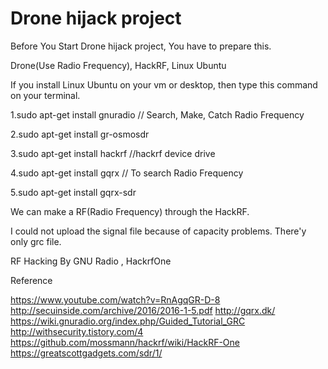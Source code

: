 # Drone hijack project

Before You Start Drone hijack project, You have to prepare this.

Drone(Use Radio Frequency), HackRF, Linux Ubuntu

If you install Linux Ubuntu on your vm or desktop, then type this command on your terminal.


1.sudo apt-get install gnuradio // Search, Make, Catch Radio Frequency 

2.sudo apt-get install gr-osmosdr

3.sudo apt-get install hackrf //hackrf device drive

4.sudo apt-get install gqrx // To search Radio Frequency 

5.sudo apt-get install gqrx-sdr

We can make a RF(Radio Frequency) through the HackRF. 



I could not upload the signal file because of capacity problems.
There'y only grc file.

RF Hacking
By GNU Radio , HackrfOne 

Reference

https://www.youtube.com/watch?v=RnAgqGR-D-8
http://secuinside.com/archive/2016/2016-1-5.pdf
http://gqrx.dk/
https://wiki.gnuradio.org/index.php/Guided_Tutorial_GRC
http://withsecurity.tistory.com/4
https://github.com/mossmann/hackrf/wiki/HackRF-One
https://greatscottgadgets.com/sdr/1/
